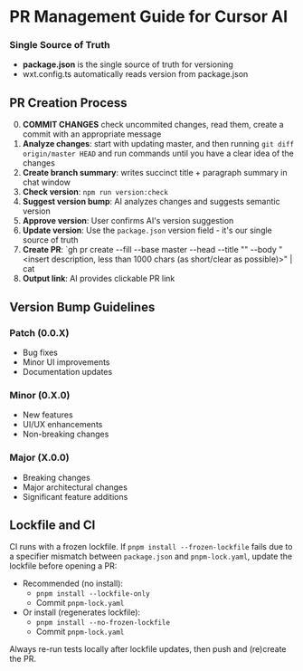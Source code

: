 # PR Management Guide for Cursor AI

### Single Source of Truth

- **package.json** is the single source of truth for versioning
- wxt.config.ts automatically reads version from package.json

## PR Creation Process

0. **COMMIT CHANGES** check uncommited changes, read them, create a commit with an appropriate message
1. **Analyze changes**: start with updating master, and then running `git diff origin/master HEAD` and run commands until you have a clear idea of the changes
2. **Create branch summary**: writes succinct title + paragraph summary in chat window
3. **Check version**: `npm run version:check`
4. **Suggest version bump**: AI analyzes changes and suggests semantic version
5. **Approve version**: User confirms AI's version suggestion
6. **Update version**: Use the `package.json` version field - it's our single source of truth
7. **Create PR**: `gh pr create --fill --base master --head <insert branch name> --title "<insert title>" --body "<insert description, less than 1000 chars (as short/clear as possible)>" | cat
8. **Output link**: AI provides clickable PR link

## Version Bump Guidelines

### Patch (0.0.X)

- Bug fixes
- Minor UI improvements
- Documentation updates

### Minor (0.X.0)

- New features
- UI/UX enhancements
- Non-breaking changes

### Major (X.0.0)

- Breaking changes
- Major architectural changes
- Significant feature additions

## Lockfile and CI

CI runs with a frozen lockfile. If `pnpm install --frozen-lockfile` fails due to a specifier mismatch between `package.json` and `pnpm-lock.yaml`, update the lockfile before opening a PR:

- Recommended (no install):
  - `pnpm install --lockfile-only`
  - Commit `pnpm-lock.yaml`
- Or install (regenerates lockfile):
  - `pnpm install --no-frozen-lockfile`
  - Commit `pnpm-lock.yaml`

Always re-run tests locally after lockfile updates, then push and (re)create the PR.

